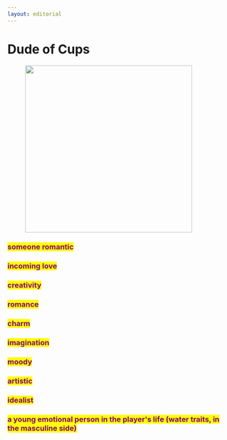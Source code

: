 ```yaml
---
layout: editorial
---
```


# Dude of Cups

<figure><img src="../../../../../../../../.gitbook/assets/pexels-btgl-♡-20574682.jpg" alt="" width="375"><figcaption></figcaption></figure>

### <mark style="color:purple;">someone romantic</mark>

### <mark style="color:purple;">incoming love</mark>&#x20;

### <mark style="color:purple;">creativity</mark>&#x20;

### <mark style="color:purple;">romance</mark>&#x20;

### <mark style="color:purple;">charm</mark>&#x20;

### <mark style="color:purple;">imagination</mark>&#x20;

### <mark style="color:purple;">moody</mark>&#x20;

### <mark style="color:purple;">artistic</mark>&#x20;

### <mark style="color:purple;">idealist</mark>

### <mark style="color:purple;">a young emotional person in the player's life (water traits, in the masculine side)</mark>
